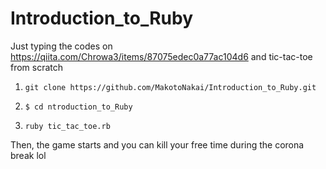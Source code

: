 # Introduction_to_Ruby
Just typing the codes on https://qiita.com/Chrowa3/items/87075edec0a77ac104d6 and tic-tac-toe from scratch

1. `git clone https://github.com/MakotoNakai/Introduction_to_Ruby.git`

2. `$ cd ntroduction_to_Ruby`

3. `ruby tic_tac_toe.rb`

Then, the game starts and you can kill your free time during the corona break lol


